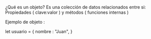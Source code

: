 ¿Qué es un objeto?
Es una colección de datos relacionados entre si: 
Propiedades ( clave:valor ) y métodos ( funciones internas )

Ejemplo de objeto :

let usuario = {
    nombre : "Juan",
}